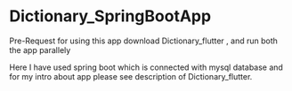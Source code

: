 ﻿# Dictionary_SpringBootApp
 
Pre-Request for using this app download Dictionary_flutter , and run both the app parallely

Here I have used spring boot which is connected with mysql database and for my intro about app please see description of Dictionary_flutter.
